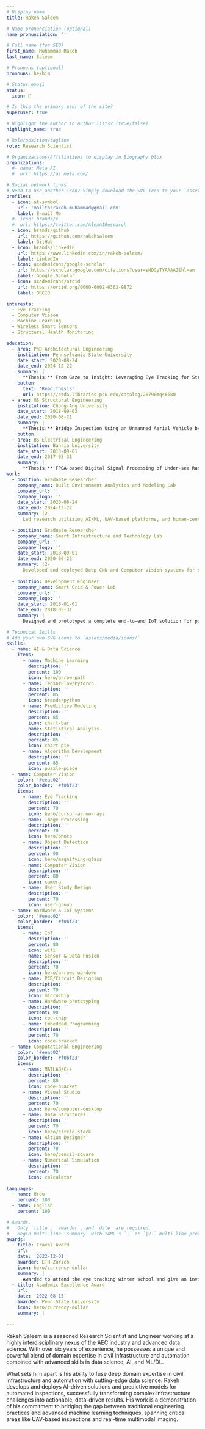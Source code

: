 ```yaml
---
# Display name
title: Rakeh Saleem

# Name pronunciation (optional)
name_pronunciation: ''

# Full name (for SEO)
first_name: Muhammad Rakeh
last_name: Saleem

# Pronouns (optional)
pronouns: he/him

# Status emoji
status:
  icon: 🚀

# Is this the primary user of the site?
superuser: true

# Highlight the author in author lists? (true/false)
highlight_name: true

# Role/position/tagline
role: Research Scientist

# Organizations/Affiliations to display in Biography blox
organizations:
  #- name: Meta AI
  #  url: https://ai.meta.com/

# Social network links
# Need to use another icon? Simply download the SVG icon to your `assets/media/icons/` folder.
profiles:
  - icon: at-symbol
    url: 'mailto:rakeh.muhammad@gmail.com'
    label: E-mail Me
  #- icon: brands/x
  #  url: https://twitter.com/AlexAIResearch
  - icon: brands/github
    url: https://github.com/rakehsaleem
    label: GitHub
  - icon: brands/linkedin
    url: https://www.linkedin.com/in/rakeh-saleem/
    label: LinkedIn
  - icon: academicons/google-scholar
    url: https://scholar.google.com/citations?user=sNDGyTYAAAAJ&hl=en
    label: Google Scholar
  - icon: academicons/orcid
    url: https://orcid.org/0000-0002-6362-9872
    label: ORCID

interests:
  - Eye Tracking
  - Computer Vision
  - Machine Learning
  - Wireless Smart Sensors
  - Structural Health Monitoring

education:
  - area: PhD Architectural Engineering
    institution: Pennsylvania State University
    date_start: 2020-08-24
    date_end: 2024-12-22
    summary: |
      **Thesis:** From Gaze to Insight: Leveraging Eye Tracking for Structural Inspection
    button:
      text: 'Read Thesis'
      url: https://etda.libraries.psu.edu/catalog/26790mqs6680
  - area: MS Structural Engineering
    institution: Chung-Ang University
    date_start: 2018-09-03
    date_end: 2020-08-21
    summary: |
      **Thesis:** Bridge Inspection Using an Unmanned Aerial Vehicle by Image Capturing and Geo-tagging System and Deep Convolutional Neural Network
    button:
  - area: BS Electrical Engineering
    institution: Bahria University
    date_start: 2013-09-01
    date_end: 2017-05-31
    summary: |
      **Thesis:** FPGA-based Digital Signal Processing of Under-sea Range Finder
work:
  - position: Graduate Researcher 
    company_name: Built Environment Analytics and Modeling Lab
    company_url: ''
    company_logo: ''
    date_start: 2020-08-24
    date_end: 2024-12-22
    summary: |2-
      Led research utilizing AI/ML, UAV-based platforms, and human-centric data (Eye Tracking) to develop and deploy reliable, intelligence-driven systems for faster and more accurate infrastructure inspection.

  - position: Graduate Researcher 
    company_name: Smart Infrastructure and Technology Lab
    company_url: ''
    company_logo: ''
    date_start: 2018-09-01
    date_end: 2020-06-22
    summary: |2-
      Developed and deployed Deep CNN and Computer Vision systems for site automation. Core deliverables included a UAV-based platform for high-accuracy asset diagnostics and a real-time monitoring system for construction safety and risk compliance.
        
  - position: Development Engineer
    company_name: Smart Grid & Power Lab
    company_url: ''
    company_logo: ''
    date_start: 2018-01-01
    date_end: 2018-05-31
    summary: |
      Designed and prototyped a complete end-to-end IoT solution for power transmission lines, integrating custom non-contact hardware with a cloud-based dashboard for real-time fault identification and data analysis.

# Technical Skills
# Add your own SVG icons to `assets/media/icons/`
skills:
  - name: AI & Data Science
    items:
      - name: Machine Learning
        description: ''
        percent: 100
        icon: hero/arrow-path
      - name: TensorFlow/Pytorch
        description: ''
        percent: 85
        icon: brands/python
      - name: Predictive Modeling
        description: ''
        percent: 85
        icon: chart-bar
      - name: Statistical Analysis
        description: ''
        percent: 85
        icon: chart-pie
      - name: Algorithm Development
        description: ''
        percent: 85
        icon: puzzle-piece
  - name: Computer Vision
    color: '#eeac02'
    color_border: '#f0bf23'
    items:
      - name: Eye Tracking
        description: ''
        percent: 70
        icon: hero/cursor-arrow-rays
      - name: Image Processing
        description: ''
        percent: 70
        icon: hero/photo
      - name: Object Detection
        description: ''
        percent: 90
        icon: hero/magnifying-glass
      - name: Computer Vision
        description: ''
        percent: 80
        icon: camera
      - name: User Study Design
        description: ''
        percent: 70
        icon: user-group  
  - name: Hardware & IoT Systems
    color: '#eeac02'
    color_border: '#f0bf23'
    items:
      - name: IoT
        description: ''
        percent: 80
        icon: wifi
      - name: Sensor & Data Fusion
        description: ''
        percent: 70
        icon: hero/arrows-up-down
      - name: PCB/Circuit Designing
        description: ''
        percent: 70
        icon: microchip
      - name: Hardware prototyping
        description: ''
        percent: 90
        icon: cpu-chip
      - name: Embedded Programming
        description: ''
        percent: 70
        icon: code-bracket
  - name: Computational Engineering
    color: '#eeac02'
    color_border: '#f0bf23'
    items:
      - name: MATLAB/C++
        description: ''
        percent: 80
        icon: code-bracket
      - name: Visual Studio
        description: ''
        percent: 70
        icon: hero/computer-desktop
      - name: Data Structures
        description: ''
        percent: 70
        icon: hero/circle-stack
      - name: Altium Designer
        description: ''
        percent: 70
        icon: hero/pencil-square
      - name: Numerical Simulation
        description: ''
        percent: 70
        icon: calculator
                        
languages:
  - name: Urdu
    percent: 100
  - name: English
    percent: 100

# Awards.
#   Only `title`, `awarder`, and `date` are required.
#   Begin multi-line `summary` with YAML's `|` or `|2-` multi-line prefix and indent 2 spaces below.
awards:
  - title: Travel Award
    url: 
    date: '2022-12-01'
    awarder: ETH Zürich
    icon: hero/currency-dollar
    summary: |
      Awarded to attend the eye tracking winter school and give an invited talk.
  - title: Academic Excellence Award
    url: 
    date: '2022-08-15'
    awarder: Penn State University
    icon: hero/currency-dollar
    summary: |

---
```

Rakeh Saleem is a seasoned Research Scientist and Engineer working at a highly interdisciplinary nexus of the AEC industry and advanced data science. With over six years of experience, he possesses a unique and powerful blend of domain expertise in civil infrastructure and automation combined with advanced skills in data science, AI, and ML/DL.

What sets him apart is his ability to fuse deep domain expertise in civil infrastructure and automation with cutting-edge data science. Rakeh develops and deploys AI-driven solutions and predictive models for automated inspections, successfully transforming complex infrastructure challenges into actionable, data-driven results. His work is a demonstration of his commitment to bridging the gap between traditional engineering practices and advanced machine learning techniques, spanning critical areas like UAV-based inspections and real-time multimodal imaging.
